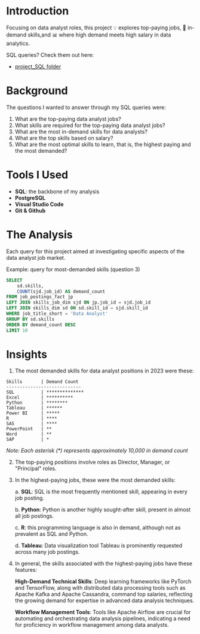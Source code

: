 # Introduction
Focusing on data analyst roles, this project 💡 explores top-paying jobs, 📡 in-demand skills,and 📊 where high demand meets high salary in data analytics.

SQL queries? Check them out here:
- [project_SQL folder](/project_SQL/)

# Background
The questions I wanted to answer through my SQL queries were: 
1. What are the top-paying data analyst jobs?
2. What skills are required for the top-paying data analyst jobs?
3. What are the most in-demand skills for data analysts?
4. What are the top skills based on salary?
5. What are the most optimal skills to learn, that is, the highest paying and the most demanded?

# Tools I Used

- **SQL**: the backbone of my analysis
- **PostgreSQL**
- **Visual Studio Code**
- **Git & Github**

# The Analysis
Each query for this project aimed at investigating specific aspects of the data analyst job market. 

Example: query for most-demanded skills (question 3)
```sql
SELECT
    sd.skills,
    COUNT(sjd.job_id) AS demand_count
FROM job_postings_fact jp
LEFT JOIN skills_job_dim sjd ON jp.job_id = sjd.job_id
LEFT JOIN skills_dim sd ON sd.skill_id = sjd.skill_id
WHERE job_title_short = 'Data Analyst'
GROUP BY sd.skills
ORDER BY demand_count DESC
LIMIT 10
```

# Insights

1. The most demanded skills for data analyst positions in 2023 were these:

```
Skills       | Demand Count
----------------------------
SQL          | **************
Excel        | **********
Python       | ********
Tableau      | ******
Power BI     | *****
R            | ****
SAS          | ****
PowerPoint   | **
Word         | **
SAP          | *
```
_Note: Each asterisk (*) represents approximately 10,000 in demand count_


2. The top-paying positions involve roles as Director, Manager, or "Principal" roles.

3. In the highest-paying jobs, these were the most demanded skills:

    a. **SQL**: SQL is the most frequently mentioned skill, appearing in every job posting.

    b. **Python**: Python is another highly sought-after skill, present in almost all job postings.

    c. **R**: this programming language is also in demand, although not as prevalent as SQL and Python.

    d. **Tableau**: Data visualization tool Tableau is prominently requested across many job postings.

4. In general, the skills associated with the highest-paying jobs have these features:

    **High-Demand Technical Skills**: Deep learning frameworks like PyTorch and TensorFlow, along with distributed data processing tools such as Apache Kafka and Apache Cassandra, command top salaries, reflecting the growing demand for expertise in advanced data analysis techniques.

    **Workflow Management Tools**: Tools like Apache Airflow are crucial for automating and orchestrating data analysis pipelines, indicating a need for proficiency in workflow management among data analysts.

